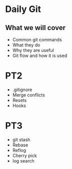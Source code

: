 # Daily Git

## What we will cover

- Common git commands
- What they do
- Why they are useful
- Git flow and how it is used

# PT2

- .gitignore
- Merge conflicts
- Resets
- Hooks

# PT3

- git stash
- Rebase
- Reflog
- Cherry pick
- log search
